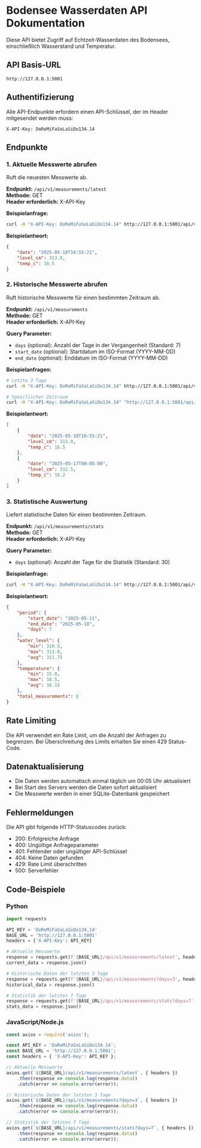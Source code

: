 # Bodensee Wasserdaten API Dokumentation

Diese API bietet Zugriff auf Echtzeit-Wasserdaten des Bodensees, einschließlich Wasserstand und Temperatur.

## API Basis-URL
```
http://127.0.0.1:5001
```

## Authentifizierung
Alle API-Endpunkte erfordern einen API-Schlüssel, der im Header mitgesendet werden muss:
```
X-API-Key: DoReMiFaSoLaSiDo134.14
```

## Endpunkte

### 1. Aktuelle Messwerte abrufen
Ruft die neuesten Messwerte ab.

**Endpunkt:** `/api/v1/measurements/latest`  
**Methode:** GET  
**Header erforderlich:** X-API-Key  

**Beispielanfrage:**
```bash
curl -H "X-API-Key: DoReMiFaSoLaSiDo134.14" http://127.0.0.1:5001/api/v1/measurements/latest
```

**Beispielantwort:**
```json
{
    "date": "2025-05-18T16:55:21",
    "level_cm": 313.0,
    "temp_c": 16.5
}
```

### 2. Historische Messwerte abrufen
Ruft historische Messwerte für einen bestimmten Zeitraum ab.

**Endpunkt:** `/api/v1/measurements`  
**Methode:** GET  
**Header erforderlich:** X-API-Key  

**Query Parameter:**
- `days` (optional): Anzahl der Tage in der Vergangenheit (Standard: 7)
- `start_date` (optional): Startdatum im ISO-Format (YYYY-MM-DD)
- `end_date` (optional): Enddatum im ISO-Format (YYYY-MM-DD)

**Beispielanfragen:**
```bash
# Letzte 3 Tage
curl -H "X-API-Key: DoReMiFaSoLaSiDo134.14" http://127.0.0.1:5001/api/v1/measurements?days=3

# Spezifischer Zeitraum
curl -H "X-API-Key: DoReMiFaSoLaSiDo134.14" "http://127.0.0.1:5001/api/v1/measurements?start_date=2025-05-01&end_date=2025-05-18"
```

**Beispielantwort:**
```json
[
    {
        "date": "2025-05-18T16:55:21",
        "level_cm": 313.0,
        "temp_c": 16.5
    },
    {
        "date": "2025-05-17T00:05:00",
        "level_cm": 312.5,
        "temp_c": 16.2
    }
]
```

### 3. Statistische Auswertung
Liefert statistische Daten für einen bestimmten Zeitraum.

**Endpunkt:** `/api/v1/measurements/stats`  
**Methode:** GET  
**Header erforderlich:** X-API-Key  

**Query Parameter:**
- `days` (optional): Anzahl der Tage für die Statistik (Standard: 30)

**Beispielanfrage:**
```bash
curl -H "X-API-Key: DoReMiFaSoLaSiDo134.14" http://127.0.0.1:5001/api/v1/measurements/stats?days=7
```

**Beispielantwort:**
```json
{
    "period": {
        "start_date": "2025-05-11",
        "end_date": "2025-05-18",
        "days": 7
    },
    "water_level": {
        "min": 310.5,
        "max": 313.0,
        "avg": 311.75
    },
    "temperature": {
        "min": 15.8,
        "max": 16.5,
        "avg": 16.15
    },
    "total_measurements": 8
}
```

## Rate Limiting
Die API verwendet ein Rate Limit, um die Anzahl der Anfragen zu begrenzen. Bei Überschreitung des Limits erhalten Sie einen 429 Status-Code.

## Datenaktualisierung
- Die Daten werden automatisch einmal täglich um 00:05 Uhr aktualisiert
- Bei Start des Servers werden die Daten sofort aktualisiert
- Die Messwerte werden in einer SQLite-Datenbank gespeichert

## Fehlermeldungen
Die API gibt folgende HTTP-Statuscodes zurück:
- 200: Erfolgreiche Anfrage
- 400: Ungültige Anfrageparameter
- 401: Fehlender oder ungültiger API-Schlüssel
- 404: Keine Daten gefunden
- 429: Rate Limit überschritten
- 500: Serverfehler

## Code-Beispiele

### Python
```python
import requests

API_KEY = 'DoReMiFaSoLaSiDo134.14'
BASE_URL = 'http://127.0.0.1:5001'
headers = {'X-API-Key': API_KEY}

# Aktuelle Messwerte
response = requests.get(f'{BASE_URL}/api/v1/measurements/latest', headers=headers)
current_data = response.json()

# Historische Daten der letzten 3 Tage
response = requests.get(f'{BASE_URL}/api/v1/measurements?days=3', headers=headers)
historical_data = response.json()

# Statistik der letzten 7 Tage
response = requests.get(f'{BASE_URL}/api/v1/measurements/stats?days=7', headers=headers)
stats_data = response.json()
```

### JavaScript/Node.js
```javascript
const axios = require('axios');

const API_KEY = 'DoReMiFaSoLaSiDo134.14';
const BASE_URL = 'http://127.0.0.1:5001';
const headers = { 'X-API-Key': API_KEY };

// Aktuelle Messwerte
axios.get(`${BASE_URL}/api/v1/measurements/latest`, { headers })
    .then(response => console.log(response.data))
    .catch(error => console.error(error));

// Historische Daten der letzten 3 Tage
axios.get(`${BASE_URL}/api/v1/measurements?days=3`, { headers })
    .then(response => console.log(response.data))
    .catch(error => console.error(error));

// Statistik der letzten 7 Tage
axios.get(`${BASE_URL}/api/v1/measurements/stats?days=7`, { headers })
    .then(response => console.log(response.data))
    .catch(error => console.error(error));
``` 